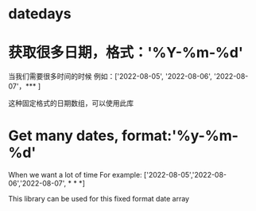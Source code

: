 # datedays


# 获取很多日期，格式：'%Y-%m-%d'

当我们需要很多时间的时候
例如：['2022-08-05', '2022-08-06', '2022-08-07'，*** ]

这种固定格式的日期数组，可以使用此库

# Get many dates, format:'%y-%m-%d'

When we want a lot of time
For example: ['2022-08-05','2022-08-06','2022-08-07', * * *]

This library can be used for this fixed format date array

 
